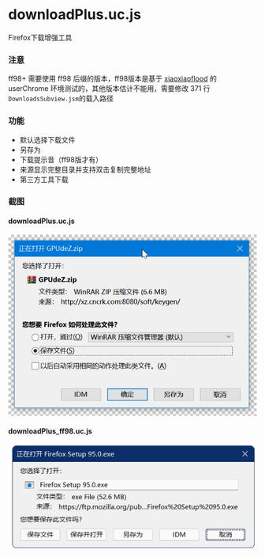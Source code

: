 # downloadPlus.uc.js

Firefox下载增强工具

### 注意

ff98+ 需要使用 ff98 后缀的版本，ff98版本是基于 [xiaoxiaoflood](https://github.com/xiaoxiaoflood/firefox-scripts) 的 userChrome 环境测试的，其他版本估计不能用，需要修改 371 行`DownloadsSubview.jsm`的载入路径

### 功能

- 默认选择下载文件
- 另存为
- 下载提示音（ff98版才有）
- 来源显示完整目录并支持双击复制完整地址
- 第三方工具下载

### 截图

#### downloadPlus.uc.js

![downloadPlus](downloadPlus.png)

#### downloadPlus_ff98.uc.js

![downloadPlus](downloadPlus_ff98.png)